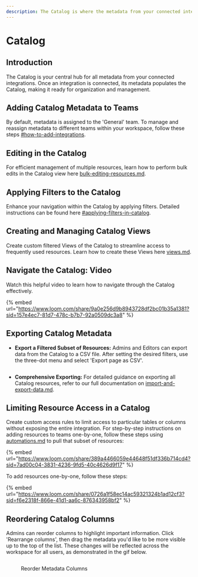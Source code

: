 ```yaml
---
description: The Catalog is where the metadata from your connected integrations live.
---
```


# Catalog

## **Introduction**&#x20;

The Catalog is your central hub for all metadata from your connected integrations. Once an integration is connected, its metadata populates the Catalog, making it ready for organization and management.

## **Adding Catalog Metadata to Teams**&#x20;

By default, metadata is assigned to the 'General' team. To manage and reassign metadata to different teams within your workspace, follow these steps [#how-to-add-integrations](../getting-started/secoda-as-an-admin/connect-your-data/#how-to-add-integrations "mention").&#x20;

## Editing in the Catalog

For efficient management of multiple resources, learn how to perform bulk edits in the Catalog view here [bulk-editing-resources.md](../resource-and-metadata-management/add-documentation/bulk-editing-resources.md "mention").

## Applying Filters to the Catalog

Enhance your navigation within the Catalog by applying filters. Detailed instructions can be found here [#applying-filters-in-catalog](filters.md#applying-filters-in-catalog "mention").

## Creating and Managing Catalog Views

Create custom filtered Views of the Catalog to streamline access to frequently used resources. Learn how to create these Views here [views.md](views.md "mention").

## Navigate the Catalog: Video

Watch this helpful video to learn how to navigate through the Catalog effectively.

{% embed url="https://www.loom.com/share/9a0e256d9b8943728df2bc01b35a1381?sid=157e4ec7-81d7-478c-b7b7-92a0509dc3a8" %}

## Exporting Catalog Metadata

* **Export a Filtered Subset of Resources:** Admins and Editors can export data from the Catalog to a CSV file. After setting the desired filters, use the three-dot menu and select 'Export page as CSV'.

<figure><img src="../.gitbook/assets/Screenshot 2024-04-22 at 2.54.30 PM.png" alt=""><figcaption></figcaption></figure>

* **Comprehensive Exporting:** For detailed guidance on exporting all Catalog resources, refer to our full documentation on [import-and-export-data.md](../resource-and-metadata-management/import-and-export-data.md "mention").

## Limiting Resource Access in a Catalog

Create custom access rules to limit access to particular tables or columns without exposing the entire integration. For step-by-step instructions on adding resources to teams one-by-one, follow these steps using [automations.md](automations.md "mention") to pull that subset of resources:

{% embed url="https://www.loom.com/share/389a4466059e44648f51df336b714cd4?sid=7ad00c04-3831-4236-9fd5-40c4626d9f17" %}

To add resources one-by-one, follow these steps:

{% embed url="https://www.loom.com/share/0726a1f58ec14ac59321324b1ad12cf3?sid=f6e2318f-866e-41d1-aa6c-876343958bf2" %}

## Reordering Catalog Columns

Admins can reorder columns to highlight important information. Click 'Rearrange columns', then drag the metadata you'd like to be more visible up to the top of the list. These changes will be reflected across the workspace for all users, as demonstrated in the gif below.

<figure><img src="../.gitbook/assets/Kapture 2024-06-10 at 13.54.19.gif" alt=""><figcaption><p>Reorder Metadata Columns</p></figcaption></figure>
